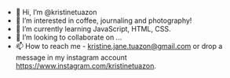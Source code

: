 - 👋 Hi, I’m @kristinetuazon 
- 👀 I’m interested in coffee, journaling and photography!
- 🌱 I’m currently learning JavaScript, HTML, CSS.
- 💞️ I’m looking to collaborate on ...
- 📫 How to reach me - kristine.jane.tuazon@gmail.com or drop a message in my instagram account https://www.instagram.com/kristinetuazon.

<!---
kristinetuazon/kristinetuazon is a ✨ special ✨ repository because its `README.md` (this file) appears on your GitHub profile.
You can click the Preview link to take a look at your changes.
--->
